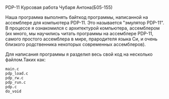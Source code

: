 PDP-11
Курсовая работа Чубаря Антона(Б05-155)

Наша программа выполнять байткод программы, написанной на ассемблере для компьютера PDP-11. 
Это называется "эмулятор PDP-11".
В процессе я ознакомился с архитектурой компьютера, ассемблером (их много, мы научились читать программы на ассемблере PDP-11, самого простого ассемблера в мире, прародителя языка Си, и очень близкого родственника некоторых современных ассемблеров).

Для написания программы я разделил весь свой код на несколько файлом.Таких как:

    main.c
    pdp_load.c
    pdp_rw.c
    pdp_run.c
    pdp.c
    do_void

